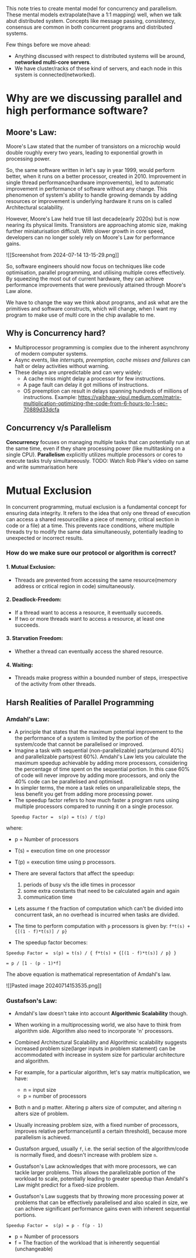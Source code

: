This note tries to create mental model for concurrency and parallelism. These mental models extrapolate(have a 1:1 mapping) well, when we talk abut distributed system.
Concepts like message passing, consistency, consensus are common in both concurrent programs and distributed systems.

Few things before we move ahead:
- Anything discussed with respect to distributed systems will be around, **networked multi-core servers**.
- We have cluster/racks of these kind of servers, and each node in this system is connected(networked).
# Why are we discussing parallel and high performance software?

## Moore's Law:
Moore's Law stated that the number of transistors on a microchip would double roughly every two years, leading to exponential growth in processing power.

So, the same software written in let's say in year 1999, would perform better, when it runs on a better processor, created in 2010. Improvement in single thread performance(hardware improvements), led to automatic improvement in performance of software without any change. This phenomenon of system's ability to handle growing demands by adding resources or improvement is underlying hardware it runs on is called Architectural scalability.

However, Moore's Law held true till last decade(early 2020s) but is now nearing its physical limits. Transistors are approaching atomic size, making further miniaturisation difficult. With slower growth in core speed, developers can no longer solely rely on Moore's Law for performance gains.

![[Screenshot from 2024-07-14 13-15-29.png]]

So, software engineers should now focus on techniques like code optimisation, parallel programming, and utilising multiple cores effectively. By squeezing the most out of current hardware, they can achieve performance improvements that were previously attained through Moore's Law alone.

We have to change the way we think about programs, and ask what are the primitives and software constructs, which will change, when I want my program to make use of multi core in the chip available to me.
## Why is Concurrency hard?
- Multiprocessor programming is complex due to the inherent asynchrony of modern computer systems.
- Async events, like *interrupts, preemption, cache misses and failures* can halt or delay activities without warning.
- These delays are unpredictable and can very widely:
	- A cache miss might delay a processor for few instructions.
	- A page fault can delay it got millions of instructions.
	- OS preemption can result in delays spanning hundreds of millions of instructions.
Example: https://vaibhaw-vipul.medium.com/matrix-multiplication-optimizing-the-code-from-6-hours-to-1-sec-70889d33dcfa

## Concurrency v/s Parallelism
**Concurrency** focuses on managing multiple tasks that can potentially run at the same time, even if they share processing power (like multitasking on a single CPU). 
**Parallelism** explicitly utilizes multiple processors or cores to execute tasks truly simultaneously.
TODO: Watch Rob Pike's video on same and write summarisation here

# Mutual Exclusion
In concurrent programming, mutual exclusion is a fundamental concept for ensuring data integrity. It refers to the idea that only one thread of execution can access a shared resource(like a piece of memory, critical section in code or a file) at a time.
This prevents race conditions, where multiple threads try to modify the same data simultaneously, potentially leading to unexpected or incorrect results.
### How do we make sure our protocol or algorithm is correct?
#### 1. Mutual Exclusion:
- Threads are prevented from accessing the same resource(memory address or critical region in code) simultaneously.
#### 2. Deadlock-Freedom:
- If a thread want to access a resource, it eventually succeeds.
- If two or more threads want to access a resource, at least one succeeds.
#### 3. Starvation Freedom:
- Whether a thread can eventually access the shared resource.
#### 4. Waiting:
- Threads make progress within a bounded number of steps, irrespective of the activity from other threads.

## Harsh Realities of Parallel Programming

### Amdahl's Law:
- A principle that states that the maximum potential improvement to the the performance of a system is limited by the portion of the system/code that cannot be parallelised or improved.
- Imagine a task with sequential (non-parallelizable) parts(around 40%) and parallelizable parts(rest 60%). Amdahl's Law lets you calculate the maximum speedup achievable by adding more processors, considering the percentage of time spent on the sequential portion. In this case 60% of code will never improve by adding more processors, and only the 40% code can be parallelised and optimised.
- In simpler terms, the more a task relies on unparallelizable steps, the less benefit you get from adding more processing power.
- The speedup factor refers to how much faster a program runs using multiple processors compared to running it on a single processor.
```
  Speedup Factor =  s(p) = t(s) / t(p)
``` 
where: 
- p = Number of processors
- T(s) = execution time on one processor 
- T(p) = execution time using p processors.

- There are several factors that affect the speedup:
	1. periods of busy v/s the idle times in processor
	2. some extra constants that need to be calculated again and again
	3. communication time
- Lets assume `f` the fraction of computation which can't be divided into concurrent task, an no overhead is incurred when tasks are divided.
- The time to perform computation with `p` processors is given by: 
  `f*t(s) + {[(1 - f)*t(s)] / p} ` 
- The speedup factor becomes:
```
Speedup Factor =  s(p) = t(s) / { f*t(s) + {[(1 - f)*t(s)] / p} }

= p / [1 - (p - 1)*f]
```
The above equation is mathematical representation of Amdahl's law.

![[Pasted image 20240714153535.png]]
### Gustafson's Law:
- Amdahl's law doesn't take into account **Algorithmic Scalability** though.
- When working in a multiprocessing world, we also have to think from algorithm side. Algorithm also need to incorporate 'n' processors.
- Combined Architectural Scalability and Algorithmic scalability suggests increased problem size(larger inputs in problem statement) can be accommodated with increase in system size for particular architecture and algorithm.
- For example, for a particular algorithm, let's say matrix multiplication, we have:
	- n = input size
	- p = number of processors
- Both n and p matter. Altering p alters size of computer, and altering n alters size of problem.
- Usually increasing problem size, with a fixed number of processors, improves relative performance(until a certain threshold), because more parallelism is achieved.
- Gustafson argued, usually `f`, i.e. the serial section of the algorithm/code is normally fixed, and doesn't increase with problem size `n`.

- Gustafson's Law acknowledges that with more processors, we can tackle larger problems. This allows the parallelizable portion of the workload to scale, potentially leading to greater speedup than Amdahl's Law might predict for a fixed-size problem.
- Gustafson's Law suggests that by throwing more processing power at problems that can be effectively parallelised and also scaled in size, we can achieve significant performance gains even with inherent sequential portions.
```
Speedup Factor =  s(p) = p - f(p - 1)
```
- p = Number of processors
- f = The fraction of the workload that is inherently sequential (unchangeable)